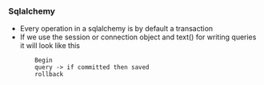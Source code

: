 ### Sqlalchemy
* Every operation in a sqlalchemy is by default a transaction
* If we use the session or connection object and text() for writing queries it will look like this
    ```
        Begin
        query -> if committed then saved
        rollback 
    ```